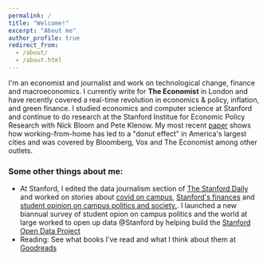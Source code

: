 ```yaml
---
permalink: /
title: "Welcome!"
excerpt: "About me"
author_profile: true
redirect_from: 
  - /about/
  - /about.html
---
```



I'm an economist and journalist and work on technological change, finance and macroeconomics. I currently write for __The Economist__ in London and have recently covered a real-time revolution in economics & policy, inflation, and green finance. I studied economics and computer science at Stanford and continue to do research at the Stanford Institue for Economic Policy Research with Nick Bloom and Pete Klenow. My most recent [paper](https://www.nber.org/system/files/working_papers/w28876/w28876.pdf) shows how working-from-home has led to a "donut effect" in America's largest cities and was covered by Bloomberg, Vox and The Economist among other outlets.

### Some other things about me:

- At Stanford, I edited the data journalism section of [The Stanford Daily](https://stanforddaily.com) and worked on stories about [covid on campus](https://stanforddaily.cosm/2020/10/11/tracking-covid-19-at-stanford/), [Stanford's finances](https://stanforddaily.com/2020/03/05/stanford-as-a-vc/) and [student opinion on campus politics and society.](https://stanforddaily.com/2020/06/14/the-class-of-2020-by-the-numbers/). I launched a new biannual survey of student opion on campus politics and the world at large worked to open up data @Stanford by helping build the [Stanford Open Data Project](https://stanfordopendata.org/#/)
- Reading: See what books I've read and what I think about them at [Goodreads](https://www.goodreads.com/user/show/22152953-arjun-ramani)